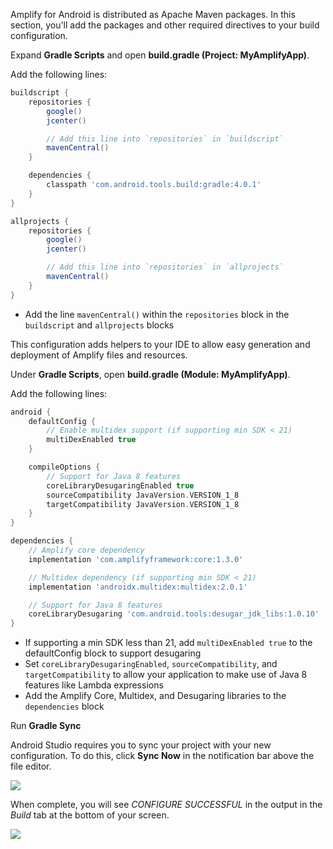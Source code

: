 Amplify for Android is distributed as Apache Maven packages. In this section, you'll add the packages and other required directives to your build configuration.

Expand **Gradle Scripts** and open **build.gradle (Project: MyAmplifyApp)**.

Add the following lines:

```groovy
buildscript {
    repositories {
        google()
        jcenter()

        // Add this line into `repositories` in `buildscript`
        mavenCentral()
    }

    dependencies {
        classpath 'com.android.tools.build:gradle:4.0.1'
    }
}

allprojects {
    repositories {
        google()
        jcenter()

        // Add this line into `repositories` in `allprojects`
        mavenCentral()
    }
}
```

- Add the line `mavenCentral()` within the `repositories` block in the `buildscript` and `allprojects` blocks

This configuration adds helpers to your IDE to allow easy generation and deployment of Amplify files and resources.

Under **Gradle Scripts**, open **build.gradle (Module: MyAmplifyApp)**.

Add the following lines:

```groovy
android {
    defaultConfig {
        // Enable multidex support (if supporting min SDK < 21)
        multiDexEnabled true
    }

    compileOptions {
        // Support for Java 8 features
        coreLibraryDesugaringEnabled true
        sourceCompatibility JavaVersion.VERSION_1_8
        targetCompatibility JavaVersion.VERSION_1_8
    }
}

dependencies {
    // Amplify core dependency
    implementation 'com.amplifyframework:core:1.3.0'

    // Multidex dependency (if supporting min SDK < 21)
    implementation 'androidx.multidex:multidex:2.0.1'

    // Support for Java 8 features
    coreLibraryDesugaring 'com.android.tools:desugar_jdk_libs:1.0.10'
}
```

- If supporting a min SDK less than 21, add `multiDexEnabled true` to the defaultConfig block to support desugaring
- Set `coreLibraryDesugaringEnabled`, `sourceCompatibility`, and `targetCompatibility` to allow your application to make use of Java 8 features like Lambda expressions
- Add the Amplify Core, Multidex, and Desugaring libraries to the `dependencies` block

Run **Gradle Sync**

Android Studio requires you to sync your project with your new configuration. To do this, click **Sync Now** in the notification bar above the file editor.

![](~/images/lib/getting-started/android/set-up-android-studio-sync-gradle.png)

When complete, you will see *CONFIGURE SUCCESSFUL* in the output in the *Build* tab at the bottom of your screen.

![](~/images/lib/getting-started/android/set-up-android-studio-configure-successful.png)
